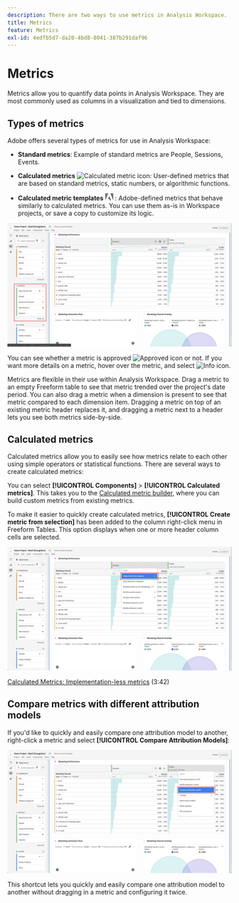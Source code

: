 ```yaml
---
description: There are two ways to use metrics in Analysis Workspace.
title: Metrics
feature: Metrics
exl-id: 4edfb5d7-da20-4bd8-8041-387b291daf96
---
```

# Metrics

Metrics allow you to quantify data points in Analysis Workspace. They are most commonly used as columns in a visualization and tied to dimensions.


## Types of metrics

Adobe offers several types of metrics for use in Analysis Workspace:

* **Standard metrics**: Example of standard metrics are People, Sessions, Events.

* **Calculated metrics** ![Calculated metric icon](https://spectrum.adobe.com/static/icons/workflow_18/Smock_Calculator_18_N.svg): User-defined metrics that are based on standard metrics, static numbers, or algorithmic functions.

* **Calculated metric templates**  <img src="./assets/adobe-logo.svg" width="18"> : Adobe-defined metrics that behave similarly to calculated metrics. You can use them as-is in Workspace projects, or save a copy to customize its logic.


![Metrics in the UI](assets/cja-metrics.png)

You can see whether a metric is approved ![Approved icon](https://spectrum.adobe.com/static/icons/ui_18/CheckmarkSize100.svg)  or not. If you want more details on a metric, hover over the metric, and select ![Info icon](https://spectrum.adobe.com/static/icons/workflow_18/Smock_InfoOutline_18_N.svg).


Metrics are flexible in their use within Analysis Workspace. Drag a metric to an empty Freeform table to see that metric trended over the project's date period. You can also drag a metric when a dimension is present to see that metric compared to each dimension item. Dragging a metric on top of an existing metric header replaces it, and dragging a metric next to a header lets you see both metrics side-by-side.

## Calculated metrics

Calculated metrics allow you to easily see how metrics relate to each other using simple operators or statistical functions. There are several ways to create calculated metrics:

You can select **[!UICONTROL Components]** > **[!UICONTROL Calculated metrics]**. This takes you to the [Calculated metric builder](/help/components/calc-metrics/calc-metr-overview.md), where you can build custom metrics from existing metrics.

To make it easier to quickly create calculated metrics, **[!UICONTROL Create metric from selection]** has been added to the column right-click menu in Freeform Tables. This option displays when one or more header column cells are selected.

![Create from selection](assets/create-metric-from-selection.png)

[Calculated Metrics: Implementation-less metrics](https://experienceleague.adobe.com/docs/analytics-learn/tutorials/components/calculated-metrics/calculated-metrics-implementationless-metrics.html) (3:42)

## Compare metrics with different attribution models

If you'd like to quickly and easily compare one attribution model to another, right-click a metric and select **[!UICONTROL Compare Attribution Models]**:

![Compare attribution](assets/compare-attribution.png)

This shortcut lets you quickly and easily compare one attribution model to another without dragging in a metric and configuring it twice.
